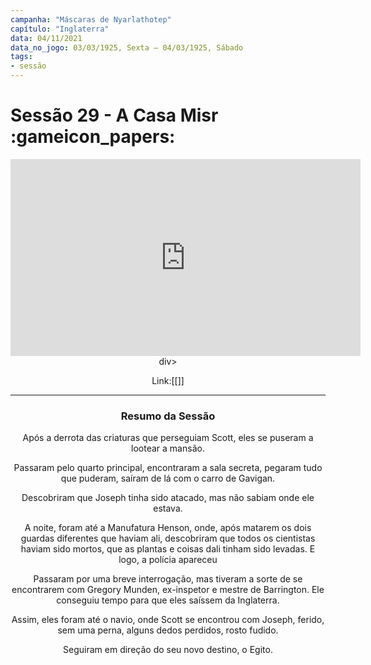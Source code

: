```yaml
---
campanha: "Máscaras de Nyarlathotep"
capítulo: "Inglaterra"
data: 04/11/2021
data_no_jogo: 03/03/1925, Sexta – 04/03/1925, Sábado
tags: 
- sessão
---
```

# Sessão 29 - A Casa Misr :gameicon_papers:

<div align="center"><iframe width="560" height="315" src="https://www.youtube.com/embed/FidzRqZEW0I" title="YouTube video player" frameborder="0" allow="accelerometer; autoplay; clipboard-write; encrypted-media; gyroscope; picture-in-picture" allowfullscreen></iframe>div>

Link:[[]]

---
### Resumo da Sessão
Após a derrota das criaturas que perseguiam Scott, eles se puseram a lootear a mansão.

Passaram pelo quarto principal, encontraram a sala secreta, pegaram tudo que puderam, saíram de lá com o carro de Gavigan.

Descobriram que Joseph tinha sido atacado, mas não sabiam onde ele estava.

A noite, foram até a Manufatura Henson, onde, após matarem os dois guardas diferentes que haviam ali, descobriram que todos os cientistas haviam sido mortos, que as plantas e coisas dali tinham sido levadas. E logo, a polícia apareceu

Passaram por uma breve interrogação, mas tiveram a sorte de se encontrarem com Gregory Munden, ex-inspetor e mestre de Barrington. Ele conseguiu tempo para que eles saíssem da Inglaterra.

Assim, eles foram até o navio, onde Scott se encontrou com Joseph, ferido, sem uma perna, alguns dedos perdidos, rosto fudido.

Seguiram em direção do seu novo destino, o Egito.

